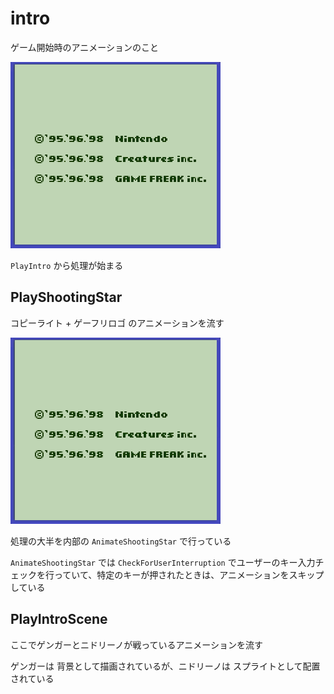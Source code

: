 # intro

ゲーム開始時のアニメーションのこと

<img src="./image/intro/intro.gif" />

`PlayIntro` から処理が始まる

## PlayShootingStar

コピーライト + ゲーフリロゴ のアニメーションを流す

<img src="./image/intro/gamefreak.gif" />

 処理の大半を内部の `AnimateShootingStar` で行っている  

 `AnimateShootingStar` では `CheckForUserInterruption` でユーザーのキー入力チェックを行っていて、特定のキーが押されたときは、アニメーションをスキップしている

## PlayIntroScene

ここでゲンガーとニドリーノが戦っているアニメーションを流す

ゲンガーは 背景として描画されているが、ニドリーノは スプライトとして配置されている
